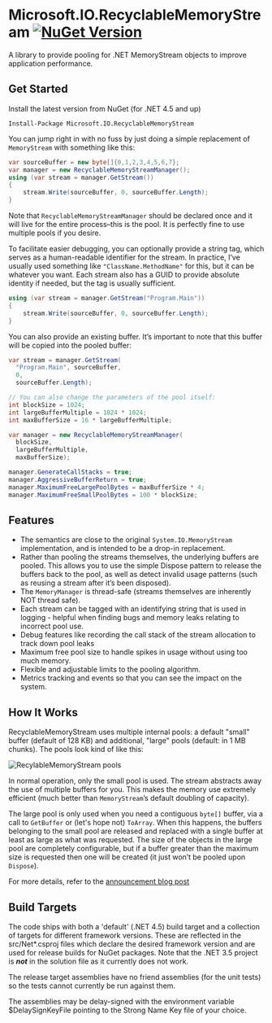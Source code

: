 # Microsoft.IO.RecyclableMemoryStream [![NuGet Version](https://img.shields.io/nuget/v/Microsoft.IO.RecyclableMemoryStream.svg?style=flat)](https://www.nuget.org/packages/Microsoft.IO.RecyclableMemoryStream/) 

A library to provide pooling for .NET MemoryStream objects to improve application performance. 

## Get Started

Install the latest version from NuGet (for .NET 4.5 and up)

```
Install-Package Microsoft.IO.RecyclableMemoryStream
```

You can jump right in with no fuss by just doing a simple replacement of `MemoryStream` with something like this:
```c#
var sourceBuffer = new byte[]{0,1,2,3,4,5,6,7}; 
var manager = new RecyclableMemoryStreamManager(); 
using (var stream = manager.GetStream()) 
{ 
    stream.Write(sourceBuffer, 0, sourceBuffer.Length); 
}
```

Note that `RecyclableMemoryStreamManager` should be declared once and it will live for the entire process–this is the pool. It is perfectly fine to use multiple pools if you desire.


To facilitate easier debugging, you can optionally provide a string tag, which serves as a human-readable identifier for the stream. In practice, I’ve usually used something like `"ClassName.MethodName"` for this, but it can be whatever you want. Each stream also has a GUID to provide absolute identity if needed, but the tag is usually sufficient.

```c#
using (var stream = manager.GetStream("Program.Main"))
{
    stream.Write(sourceBuffer, 0, sourceBuffer.Length);
}
```

You can also provide an existing buffer. It’s important to note that this buffer will be copied into the pooled buffer:
```c#
var stream = manager.GetStream(
  "Program.Main", sourceBuffer, 
  0,
  sourceBuffer.Length);

// You can also change the parameters of the pool itself:
int blockSize = 1024;
int largeBufferMultiple = 1024 * 1024;
int maxBufferSize = 16 * largeBufferMultiple;

var manager = new RecyclableMemoryStreamManager(
  blockSize, 
  largeBufferMultiple, 
  maxBufferSize);

manager.GenerateCallStacks = true;
manager.AggressiveBufferReturn = true;
manager.MaximumFreeLargePoolBytes = maxBufferSize * 4;
manager.MaximumFreeSmallPoolBytes = 100 * blockSize;
```

## Features

- The semantics are close to the original `System.IO.MemoryStream` implementation, and is intended to be a drop-in replacement.
- Rather than pooling the streams themselves, the underlying buffers are pooled. This allows you to use the simple Dispose pattern to release the buffers back to the pool, as well as detect invalid usage patterns (such as reusing a stream after it’s been disposed).
- The `MemoryManager` is thread-safe (streams themselves are inherently NOT thread safe).
- Each stream can be tagged with an identifying string that is used in logging - helpful when finding bugs and memory leaks relating to incorrect pool use.
- Debug features like recording the call stack of the stream allocation to track down pool leaks
- Maximum free pool size to handle spikes in usage without using too much memory.
- Flexible and adjustable limits to the pooling algorithm.
- Metrics tracking and events so that you can see the impact on the system.

## How It Works

RecyclableMemoryStream uses multiple internal pools: a default "small" buffer (default of 128 KB) and additional, "large" pools (default: in 1 MB chunks). The pools look kind of like this:

![RecylableMemoryStream pools](http://www.philosophicalgeek.com/wp-content/uploads/2015/02/RecylableMemoryStream.png)

In normal operation, only the small pool is used. The stream abstracts away the use of multiple buffers for you. This makes the memory use extremely efficient (much better than `MemoryStream`’s default doubling of capacity).

The large pool is only used when you need a contiguous `byte[]` buffer, via a call to `GetBuffer` or (let's hope not) `ToArray`. When this happens, the buffers belonging to the small pool are released and replaced with a single buffer at least as large as what was requested. The size of the objects in the large pool are completely configurable, but if a buffer greater than the maximum size is requested then one will be created (it just won’t be pooled upon `Dispose`).


For more details, refer to the [announcement blog post](http://www.philosophicalgeek.com/2015/02/06/announcing-microsoft-io-recycablememorystream/)

## Build Targets

The code ships with both a 'default' (.NET 4.5) build target and a collection of targets for different framework versions.
These are reflected in the src/Net*.csproj files which declare the desired framework version and are used for release builds
for NuGet packages. Note that the .NET 3.5 project is ***not*** in the solution file as it currently does not work.

The release target assemblies have no friend assemblies (for the unit tests) so the tests cannot currently be run against them.

The assemblies may be delay-signed with the environment variable $DelaySignKeyFile pointing to the Strong Name Key file of your
choice.

